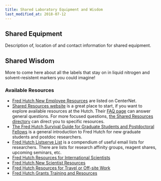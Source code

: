 ```yaml
---
title: Shared Laboratory Equipment and Wisdom
last_modified_at: 2018-07-12
---
```


## Shared Equipment
Description of, location of and contact information for shared equipment.


## Shared Wisdom
More to come here about all the labels that stay on in liquid nitrogen and solvent-resistent markers you could imagine!

### Available Resources
- [Fred Hutch New Employee Resources](https://centernet.fredhutch.org/cn/u/hr/new-employee-resources.html) are listed on CenterNet.
- [Shared Resources website](https://sharedresources.fredhutch.org) is a great place to start, if you want to explore available resources at the Hutch. Their [FAQ page](https://sharedresources.fredhutch.org/faqs) can answer general questions. For more focused questions, [the Shared Resources directory](https://sharedresources.fredhutch.org/directory) can direct you to specific resources.
- [The Fred Hutch Survival Guide for Graduate Students and Postdoctoral Fellows](https://centernet.fredhutch.org/cn/u/spac/_jcr_content/leftParsys/download/file.res/Survival%2520Guide_Seventeenth%2520Edition.pdf) is a general introduction to Fred Hutch for new graduate students and postdoc researchers.
- [Fred Hutch Listserve List](https://lists.fhcrc.org/mailman/listinfo) is a compendium of useful email lists for researchers. There are lists for research affinity groups, reagent shares, upcoming seminars, etc.
- [Fred Hutch Resources for International Scientists](http://www.fredhutch.org/en/education-training/oscd/international-scientists.html)
- [Fred Hutch New Scientist Resources](http://www.fredhutch.org/en/education-training/oscd/planning.html)
- [Fred Hutch Resources for Travel or Off-site Work](https://centernet.fredhutch.org/cn/u/center-it/help-desk/offsite.html)
- [Fred Hutch Grants Training and Resources](https://centernet.fredhutch.org/cn/u/osr/hutch-grants/hutch-grants-training.html)
